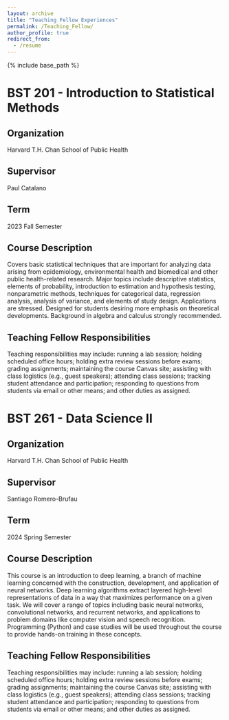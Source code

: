 ```yaml
---
layout: archive
title: "Teaching Fellow Experiences"
permalink: /Teaching_Fellow/
author_profile: true
redirect_from:
  - /resume
---
```


{% include base_path %}

# BST 201 - Introduction to Statistical Methods

## Organization
Harvard T.H. Chan School of Public Health

## Supervisor
Paul Catalano

## Term
2023 Fall Semester

## Course Description
Covers basic statistical techniques that are important for analyzing data arising from epidemiology, environmental health and biomedical and other public health-related research. Major topics include descriptive statistics, elements of probability, introduction to estimation and hypothesis testing, nonparametric methods, techniques for categorical data, regression analysis, analysis of variance, and elements of study design. Applications are stressed. Designed for students desiring more emphasis on theoretical developments. Background in algebra and calculus strongly recommended.

## Teaching Fellow Responsibilities
Teaching responsibilities may include: running a lab session; holding scheduled office hours; holding extra review sessions before exams; grading assignments; maintaining the course Canvas site; assisting with class logistics (e.g., guest speakers); attending class sessions; tracking student attendance and participation; responding to questions from students via email or other means; and other duties as assigned.

# BST 261 - Data Science II

## Organization
Harvard T.H. Chan School of Public Health

## Supervisor
Santiago Romero-Brufau

## Term
2024 Spring Semester

## Course Description
This course is an introduction to deep learning, a branch of machine learning concerned with the construction, development, and application of neural networks. Deep learning algorithms extract layered high-level representations of data in a way that maximizes performance on a given task. We will cover a range of topics including basic neural networks, convolutional networks, and recurrent networks, and applications to problem domains like computer vision and speech recognition. Programming (Python) and case studies will be used throughout the course to provide hands-on training in these concepts.

## Teaching Fellow Responsibilities
Teaching responsibilities may include: running a lab session; holding scheduled office hours; holding extra review sessions before exams; grading assignments; maintaining the course Canvas site; assisting with class logistics (e.g., guest speakers); attending class sessions; tracking student attendance and participation; responding to questions from students via email or other means; and other duties as assigned.
